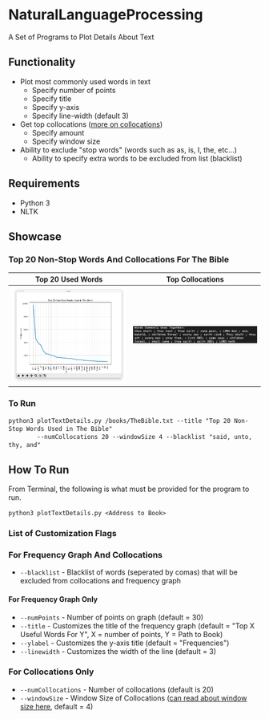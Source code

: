 # NaturalLanguageProcessing
A Set of Programs to Plot Details About Text

## Functionality
 * Plot most commonly used words in text
    * Specify number of points
    * Specify title
    * Specify y-axis
    * Specify line-width (default 3)
 * Get top collocations ([more on collocations](https://nlp.stanford.edu/fsnlp/promo/colloc.pdf))
    * Specify amount
    * Specify window size
 * Ability to exclude "stop words" (words such as as, is, I, the, etc...)
    * Ability to specify extra words to be excluded from list (blacklist)

## Requirements
* Python 3
* NLTK

## Showcase
### Top 20 Non-Stop Words And Collocations For The Bible
| Top 20 Used Words | Top Collocations |
| ------------- | ------------- | 
| <img src="results/TheBibleTop20NonStopWords.png" width="400"> | <img src="results/TheBibleTop20CollocationsNonStop.png" width="400"> | 

### To Run
```
python3 plotTextDetails.py /books/TheBible.txt --title "Top 20 Non-Stop Words Used in The Bible" 
        --numCollocations 20 --windowSize 4 --blacklist "said, unto, thy, and"
```

## How To Run
From Terminal, the following is what must be provided for the program to run.
```
python3 plotTextDetails.py <Address to Book>
```
### List of Customization Flags
### For Frequency Graph And Collocations
 * ```--blacklist``` - Blacklist of words (seperated by comas) that will be excluded from collocations and frequency graph
#### For Frequency Graph Only
 * ```--numPoints``` - Number of points on graph (default = 30)
 * ```--title``` - Customizes the title of the frequency graph (default = "Top X Useful Words For Y", X = number of points, Y = Path to Book)
 * ```--ylabel``` - Customizes the y-axis title (default = "Frequencies")
 * ```--linewidth``` - Customizes the width of the line (default = 3)
### For Collocations Only
 * ```--numCollocations``` - Number of collocations (default is 20)
 * ```--windowSize``` - Window Size of Collocations ([can read about window size here](https://nlp.stanford.edu/fsnlp/promo/colloc.pdf), default = 4)
